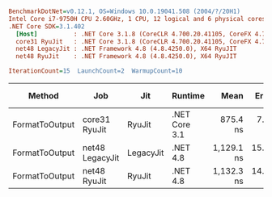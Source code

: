 ``` ini

BenchmarkDotNet=v0.12.1, OS=Windows 10.0.19041.508 (2004/?/20H1)
Intel Core i7-9750H CPU 2.60GHz, 1 CPU, 12 logical and 6 physical cores
.NET Core SDK=3.1.402
  [Host]          : .NET Core 3.1.8 (CoreCLR 4.700.20.41105, CoreFX 4.700.20.41903), X64 RyuJIT
  core31 RyuJit   : .NET Core 3.1.8 (CoreCLR 4.700.20.41105, CoreFX 4.700.20.41903), X64 RyuJIT
  net48 LegacyJit : .NET Framework 4.8 (4.8.4250.0), X64 RyuJIT
  net48 RyuJit    : .NET Framework 4.8 (4.8.4250.0), X64 RyuJIT

IterationCount=15  LaunchCount=2  WarmupCount=10  

```
|         Method |             Job |       Jit |       Runtime |       Mean |    Error |   StdDev |  Gen 0 | Gen 1 | Gen 2 | Allocated |
|--------------- |---------------- |---------- |-------------- |-----------:|---------:|---------:|-------:|------:|------:|----------:|
| FormatToOutput |   core31 RyuJit |    RyuJit | .NET Core 3.1 |   875.4 ns |  7.57 ns | 11.33 ns | 0.0267 |     - |     - |     168 B |
| FormatToOutput | net48 LegacyJit | LegacyJit |      .NET 4.8 | 1,129.1 ns | 15.72 ns | 23.53 ns | 0.1049 |     - |     - |     666 B |
| FormatToOutput |    net48 RyuJit |    RyuJit |      .NET 4.8 | 1,132.3 ns | 14.95 ns | 22.38 ns | 0.1049 |     - |     - |     666 B |
